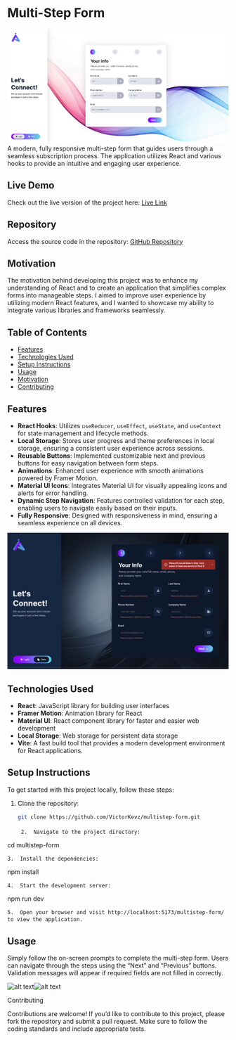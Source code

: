 
# Multi-Step Form
![alt text](public/screenshots/light.png)
A modern, fully responsive multi-step form that guides users through a seamless subscription process. The application utilizes React and various hooks to provide an intuitive and engaging user experience.

## Live Demo

Check out the live version of the project here: [Live Link](https://victorkevz.github.io/multistep-form/)

## Repository

Access the source code in the repository: [GitHub Repository](https://github.com/VictorKevz/multistep-form.git)

## Motivation

The motivation behind developing this project was to enhance my understanding of React and to create an application that simplifies complex forms into manageable steps. I aimed to improve user experience by utilizing modern React features, and I wanted to showcase my ability to integrate various libraries and frameworks seamlessly.

## Table of Contents

- [Features](#features)
- [Technologies Used](#technologies-used)
- [Setup Instructions](#setup-instructions)
- [Usage](#usage)
- [Motivation](#motivation)
- [Contributing](#contributing)


## Features

- **React Hooks**: Utilizes `useReducer`, `useEffect`, `useState`, and `useContext` for state management and lifecycle methods.
- **Local Storage**: Stores user progress and theme preferences in local storage, ensuring a consistent user experience across sessions.
- **Reusable Buttons**: Implemented customizable next and previous buttons for easy navigation between form steps.
- **Animations**: Enhanced user experience with smooth animations powered by Framer Motion.
- **Material UI Icons**: Integrates Material UI for visually appealing icons and alerts for error handling.
- **Dynamic Step Navigation**: Features controlled validation for each step, enabling users to navigate easily based on their inputs.
- **Fully Responsive**: Designed with responsiveness in mind, ensuring a seamless experience on all devices.

![alt text](public/screenshots/dark-error.png)
## Technologies Used

- **React**: JavaScript library for building user interfaces
- **Framer Motion**: Animation library for React
- **Material UI**: React component library for faster and easier web development
- **Local Storage**: Web storage for persistent data storage
- **Vite**: A fast build tool that provides a modern development environment for React applications.
## Setup Instructions

To get started with this project locally, follow these steps:

1. Clone the repository:

   ```bash
   git clone https://github.com/VictorKevz/multistep-form.git

	2.	Navigate to the project directory:

cd multistep-form


	3.	Install the dependencies:

npm install


	4.	Start the development server:

npm run dev


	5.	Open your browser and visit http://localhost:5173/multistep-form/ to view the application.

## Usage

Simply follow the on-screen prompts to complete the multi-step form. Users can navigate through the steps using the “Next” and “Previous” buttons. Validation messages will appear if required fields are not filled in correctly.

![alt text](public/screenshots/mobile-step2.png)![alt text](public/screenshots/light-feedback.png)

Contributing

Contributions are welcome! If you’d like to contribute to this project, please fork the repository and submit a pull request. Make sure to follow the coding standards and include appropriate tests.


